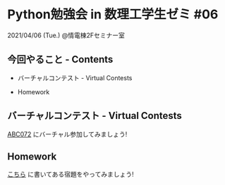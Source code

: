 # Python勉強会 in 数理工学生ゼミ #06

2021/04/06 (Tue.) @情電棟2Fセミナー室

## 今回やること - Contents

- バーチャルコンテスト - Virtual Contests

- Homework

## バーチャルコンテスト - Virtual Contests

[ABC072](https://atcoder.jp/contests/abc072) にバーチャル参加してみましょう!

## Homework

[こちら](https://github.com/fumiyanll23/PythonLearning/tree/main/06/homework_06.md) に書いてある宿題をやってみましょう!
